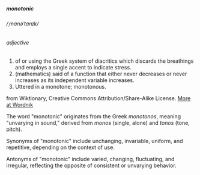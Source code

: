 ##### monotonic

###### /ˌmɑnəˈtɑnɪk/

###### adjective

1. of or using the Greek system of diacritics which discards the breathings and employs a single accent to indicate stress.
2. (mathematics) said of a function that either never decreases or never increases as its independent variable increases.
3. Uttered in a monotone; monotonous.

from Wiktionary, Creative Commons Attribution/Share-Alike License. [More at Wordnik](https://www.wordnik.com/words/monotonic)

The word "monotonic" originates from the Greek _monotonos_, meaning "unvarying in sound," derived from _monos_ (single, alone) and _tonos_ (tone, pitch).

Synonyms of "monotonic" include unchanging, invariable, uniform, and repetitive, depending on the context of use.

Antonyms of "monotonic" include varied, changing, fluctuating, and irregular, reflecting the opposite of consistent or unvarying behavior.